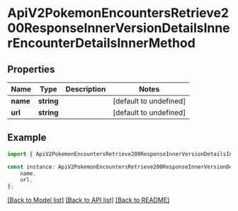 # ApiV2PokemonEncountersRetrieve200ResponseInnerVersionDetailsInnerEncounterDetailsInnerMethod


## Properties

Name | Type | Description | Notes
------------ | ------------- | ------------- | -------------
**name** | **string** |  | [default to undefined]
**url** | **string** |  | [default to undefined]

## Example

```typescript
import { ApiV2PokemonEncountersRetrieve200ResponseInnerVersionDetailsInnerEncounterDetailsInnerMethod } from './api';

const instance: ApiV2PokemonEncountersRetrieve200ResponseInnerVersionDetailsInnerEncounterDetailsInnerMethod = {
    name,
    url,
};
```

[[Back to Model list]](../README.md#documentation-for-models) [[Back to API list]](../README.md#documentation-for-api-endpoints) [[Back to README]](../README.md)
